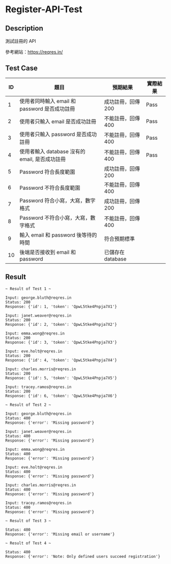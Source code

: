 # Register-API-Test

## Description
測試註冊的 API

參考網站：https://reqres.in/

## Test Case

| ID  | 題目 | 預期結果  | 實際結果 | 
| --- | --- | --- | --- |
| 1  | 使用者同時輸入 email 和 password 是否成功註冊 | 成功註冊，回傳200 | Pass | 
| 2  | 使用者只輸入 email 是否成功註冊  | 不能註冊，回傳400 | Pass | 
| 3  | 使用者只輸入 password 是否成功註冊  | 不能註冊，回傳400 | Pass | 
| 4  | 使用者輸入 database 沒有的 email, 是否成功註冊 | 不能註冊，回傳400 | Pass | 
| 5  | Password 符合長度範圍  | 成功註冊，回傳200 |  | 
| 6  | Password 不符合長度範圍  | 不能註冊，回傳400 |  | 
| 7  | Password 符合小寫，大寫，數字格式  | 成功註冊，回傳200 |  | 
| 8  | Password 不符合小寫，大寫，數字格式  | 不能註冊，回傳400 |  | 
| 9  | 輸入 email 和 password 後等待的時間  | 符合預期標準 |  | 
| 10  | 後端是否接收到 email 和 password  | 已儲存在 database|  | 

## Result

```
~ Result of Test 1 ~ 

Input: george.bluth@reqres.in
Status: 200
Response: {'id': 1, 'token': 'QpwL5tke4Pnpja7X1'}

Input: janet.weaver@reqres.in
Status: 200
Response: {'id': 2, 'token': 'QpwL5tke4Pnpja7X2'}

Input: emma.wong@reqres.in
Status: 200
Response: {'id': 3, 'token': 'QpwL5tke4Pnpja7X3'}

Input: eve.holt@reqres.in
Status: 200
Response: {'id': 4, 'token': 'QpwL5tke4Pnpja7X4'}

Input: charles.morris@reqres.in
Status: 200
Response: {'id': 5, 'token': 'QpwL5tke4Pnpja7X5'}

Input: tracey.ramos@reqres.in
Status: 200
Response: {'id': 6, 'token': 'QpwL5tke4Pnpja7X6'}

~ Result of Test 2 ~ 

Input: george.bluth@reqres.in
Status: 400
Response: {'error': 'Missing password'}

Input: janet.weaver@reqres.in
Status: 400
Response: {'error': 'Missing password'}

Input: emma.wong@reqres.in
Status: 400
Response: {'error': 'Missing password'}

Input: eve.holt@reqres.in
Status: 400
Response: {'error': 'Missing password'}

Input: charles.morris@reqres.in
Status: 400
Response: {'error': 'Missing password'}

Input: tracey.ramos@reqres.in
Status: 400
Response: {'error': 'Missing password'}

~ Result of Test 3 ~ 

Status: 400
Response: {'error': 'Missing email or username'}

~ Result of Test 4 ~ 

Status: 400
Response: {'error': 'Note: Only defined users succeed registration'}
```
